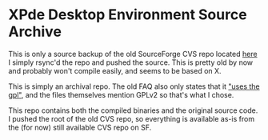# XPde Desktop Environment Source Archive

This is only a source backup of the old SourceForge CVS repo located [here](https://sourceforge.net/p/xpde/code/) I simply rsync'd the repo and pushed the source. This is pretty old by now and probably won't compile easily, and seems to be based on X.

This is simply an archival repo. The old FAQ also only states that it ["uses the gpl"](https://web.archive.org/web/20070302103614/http://www.xpde.com/faq.php), and the files themselves mention GPLv2 so that's what I chose.

This repo contains both the compiled binaries and the original source code. I pushed the root of the old CVS repo, so everything is available as-is from the (for now) still available CVS repo on SF.
